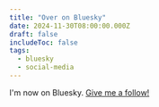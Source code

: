 ```yaml
---
title: "Over on Bluesky"
date: 2024-11-30T08:00:00.000Z
draft: false
includeToc: false
tags:
  - bluesky
  - social-media
---
```


I'm now on Bluesky. [Give me a follow!](https://bsky.app/profile/alexledger.bsky.social)
